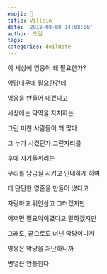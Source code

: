 ```yaml
---
emoji: 📔
title: Villain
date: '2018-08-08 14:08:00'
author: 도일
tags:
categories: doilNote
---
```


이 세상에 영웅이 왜 필요한가?



악당때문에 필요한건데

영웅을 만들어 내겠다고

세상에는 악역을 자처하는 

그런 미친 사람들이 꽤 많다. 

그 누가 시켰던가 그런자리를



후에 자기들끼리는

우리를 담금질 시키고 인내하게 하여

더 단단한 영혼을 만들어 냈다고

자랑하고 위안삼고 그러겠지만

어쩌면 필요악이였다고 말하겠지만 



그래도, 끝으로도 너넨 악당이니까

영웅은 악당을 처단하니까

변명은 안통한다.